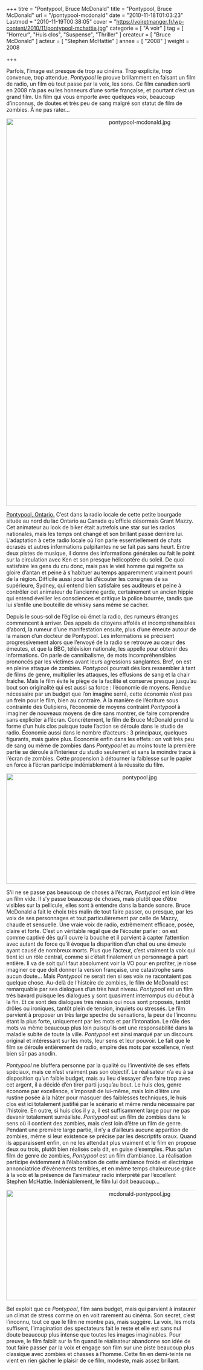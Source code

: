 +++
titre = "Pontypool, Bruce McDonald"
title = "Pontypool, Bruce McDonald"
url = "/pontypool-mcdonald"
date = "2010-11-18T01:03:23"
Lastmod = "2010-11-19T00:38:05"
cover = "https://voiretmanger.fr/wp-content/2010/11/pontypool-mchattie.jpg"
categorie = [ "À voir" ]
tag = [ "Horreur", "Huis clos", "Suspense", "Thriller" ]
createur = [ "Bruce McDonald" ]
acteur = [ "Stephen McHattie" ]
annee = [ "2008" ]
weight = 2008

+++

<p>Parfois, l&rsquo;image est presque de trop au cinéma. Trop explicite, trop convenue, trop attendue. <em>Pontypool</em> le prouve brillamment en faisant un film de radio, un film où tout passe par la voix, les sons. Ce film canadien sorti en 2008 n&rsquo;a pas eu les honneurs d&rsquo;une sortie française, et pourtant c&rsquo;est un grand film. Un film qui vous emporte avec quelques voix, beaucoup d&rsquo;inconnus, de doutes et très peu de sang malgré son statut de film de zombies. À ne pas rater…</p>
<p><a href="http://www.allocine.fr/film/fichefilm_gen_cfilm=143445.html"> </a></p>
<p style="text-align: center;"><a href="http://www.allocine.fr/film/fichefilm_gen_cfilm=143445.html"></a></p>
<p><a href="http://www.allocine.fr/film/fichefilm_gen_cfilm=143445.html"></p>
<div style="text-align: center;"><img class="aligncenter" src="https://voiretmanger.fr/wp-content/2010/11/pontypool-mcdonald.jpg" border="0" alt="pontypool-mcdonald.jpg" width="690" height="1022" /></div>
<p></a></p>
<p><a href="http://maps.google.com/maps?f=q&amp;source=s_q&amp;hl=fr&amp;geocode=&amp;q=Pontypool,+Ontario,+Canada&amp;ie=UTF8&amp;hq=&amp;hnear=Pontypool,+Kawartha+Lakes+Division,+Ontario,+Canada&amp;ll=44.319918,-78.458862&amp;spn=2.14582,4.746094&amp;z=8">Pontypool, Ontario.</a> C&rsquo;est dans la radio locale de cette petite bourgade située au nord du lac Ontario au Canada qu&rsquo;officie désormais Grant Mazzy. Cet animateur au look de biker était autrefois une star sur les radios nationales, mais les temps ont changé et son brillant passé derrière lui. L&rsquo;adaptation à cette radio locale où l&rsquo;on parle essentiellement de chats écrasés et autres informations palpitantes ne se fait pas sans heurt. Entre deux pistes de musique, il donne des informations générales ou fait le point sur la circulation avec Ken et son presque hélicoptère du soleil. De quoi satisfaire les gens du cru donc, mais pas le vieil homme qui regrette sa gloire d&rsquo;antan et peine à s&rsquo;habituer au temps apparemment vraiment pourri de la région. Difficile aussi pour lui d&rsquo;écouter les consignes de sa supérieure, Sydney, qui entend bien satisfaire ses auditeurs et peine à contrôler cet animateur de l&rsquo;ancienne garde, certainement un ancien hippie qui entend éveiller les consciences et critique la police bourrée, tandis que lui s&rsquo;enfile une bouteille de whisky sans même se cacher.</p>
<p>Depuis le sous-sol de l&rsquo;église où émet la radio, des rumeurs étranges commencent à arriver. Des appels de citoyens affolés et incompréhensibles d&rsquo;abord, la rumeur d&rsquo;une manifestation ensuite, plus d&rsquo;une émeute autour de la maison d&rsquo;un docteur de Pontypool. Les informations se précisent progressivement alors que l&rsquo;envoyé de la radio se retrouve au cœur des émeutes, et que la BBC, télévision nationale, les appelle pour obtenir des informations. On parle de cannibalisme, de mots incompréhensibles prononcés par les victimes avant leurs agressions sanglantes. Bref, on est en pleine attaque de zombies. <em>Pontypool</em> pourrait dès lors ressembler à tant de films de genre, multiplier les attaques, les effusions de sang et la chair fraiche. Mais le film évite le piège de la facilité et conserve presque jusqu&rsquo;au bout son originalité qui est aussi sa force : l&rsquo;économie de moyens. Rendue nécessaire par un budget que l&rsquo;on imagine serré, cette économie n&rsquo;est pas un frein pour le film, bien au contraire. À la manière de l&rsquo;écriture sous contrainte des Oulipiens, l&rsquo;économie de moyens contraint <em>Pontypool</em> à imaginer de nouveaux moyens de dire sans montrer, de faire comprendre sans expliciter à l&rsquo;écran. Concrètement, le film de Bruce McDonald prend la forme d&rsquo;un huis clos puisque toute l&rsquo;action se déroule dans le studio de radio. Économie aussi dans le nombre d&rsquo;acteurs : 3 principaux, quelques figurants, mais guère plus. Économie enfin dans les effets : on voit très peu de sang ou même de zombies dans <em>Pontypool</em> et au moins toute la première partie se déroule à l&rsquo;intérieur du studio seulement et sans la moindre trace à l&rsquo;écran de zombies. Cette propension à détourner la faiblesse sur le papier en force à l&rsquo;écran participe indéniablement à la réussite du film.</p>
<div style="text-align: center;"><img class="aligncenter" src="https://voiretmanger.fr/wp-content/2010/11/pontypool.jpg" border="0" alt="pontypool.jpg" width="690" height="291" /></div>
<p>S&rsquo;il ne se passe pas beaucoup de choses à l&rsquo;écran, <em>Pontypool</em> est loin d&rsquo;être un film vide. Il s&rsquo;y passe beaucoup de choses, mais plutôt que d&rsquo;être visibles sur la pellicule, elles sont à entendre dans la bande sonore. Bruce McDonald a fait le choix très malin de tout faire passer, ou presque, par les voix de ses personnages et tout particulièrement par celle de Mazzy, chaude et sensuelle. Une vraie voix de radio, extrêmement efficace, posée, claire et forte. C&rsquo;est un véritable régal que de l&rsquo;écouter parler : on est comme captivé dès qu&rsquo;il ouvre la bouche et il parvient à capter l&rsquo;attention avec autant de force qu&rsquo;il évoque la disparition d&rsquo;un chat ou une émeute ayant causé de nombreux morts. Plus que l&rsquo;acteur, c&rsquo;est vraiment la voix qui tient ici un rôle central, comme si c&rsquo;était finalement un personnage à part entière. Il va de soit qu&rsquo;il faut absolument voir la VO pour en profiter, je n&rsquo;ose imaginer ce que doit donner la version française, une catastrophe sans aucun doute… Mais <em>Pontypool</em> ne serait rien si ses voix ne racontaient pas quelque chose. Au-delà de l&rsquo;histoire de zombies, le film de McDonald est remarquable par ses dialogues d&rsquo;un très haut niveau. <em>Pontypool</em> est un film très bavard puisque les dialogues y sont quasiment interrompus du début à la fin. Et ce sont des dialogues très réussis qui nous sont proposés, tantôt drôles ou ironiques, tantôt plein de tension, inquiets ou stressés. Le film parvient à proposer un très large spectre de sensations, la peur de l&rsquo;inconnu étant la plus forte, uniquement par les mots et par l&rsquo;intonation. Le rôle des mots va même beaucoup plus loin puisqu&rsquo;ils ont une responsabilité dans la maladie subite de toute la ville. <em>Pontypool</em> est ainsi marqué par un discours original et intéressant sur les mots, leur sens et leur pouvoir. Le fait que le film se déroule entièrement de radio, empire des mots par excellence, n&rsquo;est bien sûr pas anodin.</p>
<p><em>Pontypool</em> ne bluffera personne par la qualité ou l&rsquo;inventivité de ses effets spéciaux, mais ce n&rsquo;est vraiment pas son objectif. Le réalisateur n&rsquo;a eu à sa disposition qu&rsquo;un faible budget, mais au lieu d&rsquo;essayer d&rsquo;en faire trop avec cet argent, il a décidé d&rsquo;en tirer parti jusqu&rsquo;au bout. Le huis clos, genre économe par excellence, s&rsquo;imposait de lui-même, mais loin d&rsquo;être une rustine posée à la hâter pour masquer des faiblesses techniques, le huis clos est ici totalement justifié par le scénario et même rendu nécessaire par l&rsquo;histoire. En outre, si huis clos il y a, il est suffisamment large pour ne pas devenir totalement surréaliste. <em>Pontypool</em> est un film de zombies dans le sens où il contient des zombies, mais c&rsquo;est loin d&rsquo;être un film de genre. Pendant une première large partie, il n&rsquo;y a d&rsquo;ailleurs aucune apparition de zombies, même si leur existence se précise par les descriptifs oraux. Quand ils apparaissent enfin, on ne les attendait plus vraiment et le film en propose deux ou trois, plutôt bien réalisés cela dit, en guise d&rsquo;exemples. Plus qu&rsquo;un film de genre de zombies, <em>Pontypool</em> est un film d&rsquo;ambiance. La réalisation participe évidemment à l&rsquo;élaboration de cette ambiance froide et électrique annonciatrice d&rsquo;évènements terribles, et en même temps chaleureuse grâce à la voix et la présence de l&rsquo;animateur radio interprété par l&rsquo;excellent Stephen McHattie. Indéniablement, le film lui doit beaucoup…</p>
<div style="text-align: center;"><img class="aligncenter" src="https://voiretmanger.fr/wp-content/2010/11/mcdonald-pontypool.jpg" border="0" alt="mcdonald-pontypool.jpg" width="690" height="291" /></div>
<p>Bel exploit que ce <em>Pontypool</em>, film sans budget, mais qui parvient à instaurer un climat de stress comme on en voit rarement au cinéma. Son secret, c&rsquo;est l&rsquo;inconnu, tout ce que le film ne montre pas, mais suggère. La voix, les mots suffisent, l&rsquo;imagination des spectateurs fait le reste et elle est sans nul doute beaucoup plus intense que toutes les images imaginables. Pour preuve, le film faiblit sur la fin quand le réalisateur abandonne son idée de tout faire passer par la voix et engage son film sur une piste beaucoup plus classique avec zombies et chasses à l&rsquo;homme. Cette fin en demi-teinte ne vient en rien gâcher le plaisir de ce film, modeste, mais assez brillant.</p>

